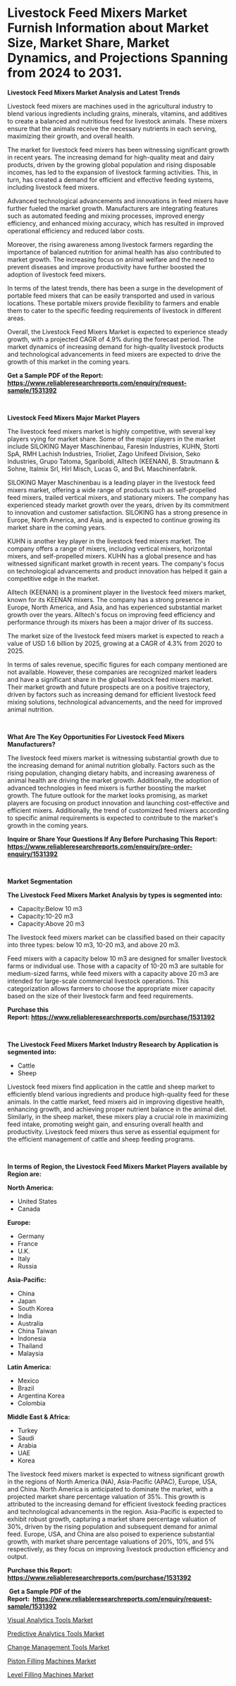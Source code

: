 <p><h1>Livestock Feed Mixers Market Furnish Information about Market Size, Market Share, Market Dynamics, and Projections Spanning from 2024 to 2031.</h1></p><p><strong>Livestock Feed Mixers Market Analysis and Latest Trends</strong></p>
<p><p>Livestock feed mixers are machines used in the agricultural industry to blend various ingredients including grains, minerals, vitamins, and additives to create a balanced and nutritious feed for livestock animals. These mixers ensure that the animals receive the necessary nutrients in each serving, maximizing their growth, and overall health.</p><p>The market for livestock feed mixers has been witnessing significant growth in recent years. The increasing demand for high-quality meat and dairy products, driven by the growing global population and rising disposable incomes, has led to the expansion of livestock farming activities. This, in turn, has created a demand for efficient and effective feeding systems, including livestock feed mixers.</p><p>Advanced technological advancements and innovations in feed mixers have further fueled the market growth. Manufacturers are integrating features such as automated feeding and mixing processes, improved energy efficiency, and enhanced mixing accuracy, which has resulted in improved operational efficiency and reduced labor costs.</p><p>Moreover, the rising awareness among livestock farmers regarding the importance of balanced nutrition for animal health has also contributed to market growth. The increasing focus on animal welfare and the need to prevent diseases and improve productivity have further boosted the adoption of livestock feed mixers.</p><p>In terms of the latest trends, there has been a surge in the development of portable feed mixers that can be easily transported and used in various locations. These portable mixers provide flexibility to farmers and enable them to cater to the specific feeding requirements of livestock in different areas.</p><p>Overall, the Livestock Feed Mixers Market is expected to experience steady growth, with a projected CAGR of 4.9% during the forecast period. The market dynamics of increasing demand for high-quality livestock products and technological advancements in feed mixers are expected to drive the growth of this market in the coming years.</p></p>
<p><strong>Get a Sample PDF of the Report:&nbsp; <a href="https://www.reliableresearchreports.com/enquiry/request-sample/1531392">https://www.reliableresearchreports.com/enquiry/request-sample/1531392</a></strong></p>
<p>&nbsp;</p>
<p><strong>Livestock Feed Mixers Major Market Players</strong></p>
<p><p>The livestock feed mixers market is highly competitive, with several key players vying for market share. Some of the major players in the market include SILOKING Mayer Maschinenbau, Faresin Industries, KUHN, Storti SpA, RMH Lachish Industries, Trioliet, Zago Unifeed Division, Seko Industries, Grupo Tatoma, Sgariboldi, Alltech (KEENAN), B. Strautmann & Sohne, Italmix Srl, Hirl Misch, Lucas G, and BvL Maschinenfabrik.</p><p>SILOKING Mayer Maschinenbau is a leading player in the livestock feed mixers market, offering a wide range of products such as self-propelled feed mixers, trailed vertical mixers, and stationary mixers. The company has experienced steady market growth over the years, driven by its commitment to innovation and customer satisfaction. SILOKING has a strong presence in Europe, North America, and Asia, and is expected to continue growing its market share in the coming years.</p><p>KUHN is another key player in the livestock feed mixers market. The company offers a range of mixers, including vertical mixers, horizontal mixers, and self-propelled mixers. KUHN has a global presence and has witnessed significant market growth in recent years. The company's focus on technological advancements and product innovation has helped it gain a competitive edge in the market.</p><p>Alltech (KEENAN) is a prominent player in the livestock feed mixers market, known for its KEENAN mixers. The company has a strong presence in Europe, North America, and Asia, and has experienced substantial market growth over the years. Alltech's focus on improving feed efficiency and performance through its mixers has been a major driver of its success.</p><p>The market size of the livestock feed mixers market is expected to reach a value of USD 1.6 billion by 2025, growing at a CAGR of 4.3% from 2020 to 2025. </p><p>In terms of sales revenue, specific figures for each company mentioned are not available. However, these companies are recognized market leaders and have a significant share in the global livestock feed mixers market. Their market growth and future prospects are on a positive trajectory, driven by factors such as increasing demand for efficient livestock feed mixing solutions, technological advancements, and the need for improved animal nutrition.</p></p>
<p>&nbsp;</p>
<p><strong>What Are The Key Opportunities For Livestock Feed Mixers Manufacturers?</strong></p>
<p><p>The livestock feed mixers market is witnessing substantial growth due to the increasing demand for animal nutrition globally. Factors such as the rising population, changing dietary habits, and increasing awareness of animal health are driving the market growth. Additionally, the adoption of advanced technologies in feed mixers is further boosting the market growth. The future outlook for the market looks promising, as market players are focusing on product innovation and launching cost-effective and efficient mixers. Additionally, the trend of customized feed mixers according to specific animal requirements is expected to contribute to the market's growth in the coming years.</p></p>
<p><strong>Inquire or Share Your Questions If Any Before Purchasing This Report: <a href="https://www.reliableresearchreports.com/enquiry/pre-order-enquiry/1531392">https://www.reliableresearchreports.com/enquiry/pre-order-enquiry/1531392</a></strong></p>
<p>&nbsp;</p>
<p><strong>Market Segmentation</strong></p>
<p><strong>The Livestock Feed Mixers Market Analysis by types is segmented into:</strong></p>
<p><ul><li>Capacity:Below 10 m3</li><li>Capacity:10-20 m3</li><li>Capacity:Above 20 m3</li></ul></p>
<p><p>The livestock feed mixers market can be classified based on their capacity into three types: below 10 m3, 10-20 m3, and above 20 m3. </p><p>Feed mixers with a capacity below 10 m3 are designed for smaller livestock farms or individual use. Those with a capacity of 10-20 m3 are suitable for medium-sized farms, while feed mixers with a capacity above 20 m3 are intended for large-scale commercial livestock operations. This categorization allows farmers to choose the appropriate mixer capacity based on the size of their livestock farm and feed requirements.</p></p>
<p><strong>Purchase this Report:&nbsp;<a href="https://www.reliableresearchreports.com/purchase/1531392">https://www.reliableresearchreports.com/purchase/1531392</a></strong></p>
<p>&nbsp;</p>
<p><strong>The Livestock Feed Mixers Market Industry Research by Application is segmented into:</strong></p>
<p><ul><li>Cattle</li><li>Sheep</li></ul></p>
<p><p>Livestock feed mixers find application in the cattle and sheep market to efficiently blend various ingredients and produce high-quality feed for these animals. In the cattle market, feed mixers aid in improving digestive health, enhancing growth, and achieving proper nutrient balance in the animal diet. Similarly, in the sheep market, these mixers play a crucial role in maximizing feed intake, promoting weight gain, and ensuring overall health and productivity. Livestock feed mixers thus serve as essential equipment for the efficient management of cattle and sheep feeding programs.</p></p>
<p>&nbsp;</p>
<p><strong>In terms of Region, the Livestock Feed Mixers Market Players available by Region are:</strong></p>
<p>
    <p> <strong> North America: </strong>
        <ul>
            <li>United States</li>
            <li>Canada</li>
        </ul>
        </p> 
    <p> <strong> Europe: </strong>
        <ul>
            <li>Germany</li>
            <li>France</li>
            <li>U.K.</li>
            <li>Italy</li>
            <li>Russia</li>
        </ul>
        </p> 
    <p> <strong> Asia-Pacific: </strong>
        <ul>
            <li>China</li>
            <li>Japan</li>
            <li>South Korea</li>
            <li>India</li>
            <li>Australia</li>
            <li>China Taiwan</li>
            <li>Indonesia</li>
            <li>Thailand</li>
            <li>Malaysia</li>
        </ul>
        </p> 
    <p> <strong> Latin America: </strong>
        <ul>
            <li>Mexico</li>
            <li>Brazil</li>
            <li>Argentina Korea</li>
            <li>Colombia</li>
        </ul>
        </p> 
    <p> <strong> Middle East & Africa: </strong>
        <ul>
            <li>Turkey</li>
            <li>Saudi</li>
            <li>Arabia</li>
            <li>UAE</li>
            <li>Korea</li>
        </ul>
    </p>
    </p>
<p><p>The livestock feed mixers market is expected to witness significant growth in the regions of North America (NA), Asia-Pacific (APAC), Europe, USA, and China. North America is anticipated to dominate the market, with a projected market share percentage valuation of 35%. This growth is attributed to the increasing demand for efficient livestock feeding practices and technological advancements in the region. Asia-Pacific is expected to exhibit robust growth, capturing a market share percentage valuation of 30%, driven by the rising population and subsequent demand for animal feed. Europe, USA, and China are also poised to experience substantial growth, with market share percentage valuations of 20%, 10%, and 5% respectively, as they focus on improving livestock production efficiency and output.</p></p>
<p><strong>Purchase this Report: <a href="https://www.reliableresearchreports.com/purchase/1531392">https://www.reliableresearchreports.com/purchase/1531392</a></strong></p>
<p>&nbsp;<strong>Get a Sample PDF of the Report:&nbsp;&nbsp;<a href="https://www.reliableresearchreports.com/enquiry/request-sample/1531392">https://www.reliableresearchreports.com/enquiry/request-sample/1531392</a></strong></p>
<p><strong></strong></p>
<p><p><a href="https://medium.com/p/d2ee31f9c540/edit">Visual Analytics Tools Market</a></p><p><a href="https://medium.com/p/9796a9e077f4/edit">Predictive Analytics Tools Market</a></p><p><a href="https://medium.com/p/a52af07a7717/edit">Change Management Tools Market</a></p><p><a href="https://github.com/nicoletavirag/Market-Research-Report-List-1/blob/main/piston-filling-machines-market.md">Piston Filling Machines Market</a></p><p><a href="https://github.com/zeberleansnyderallisonwjfli/Market-Research-Report-List-1/blob/main/level-filling-machines-market.md">Level Filling Machines Market</a></p></p>